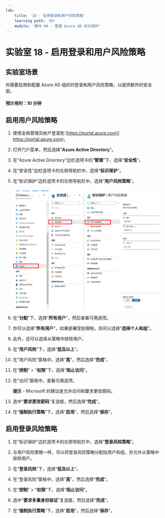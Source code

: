 ```yaml
---
lab:
    title: '18 - 启用登录和用户风险策略'
    learning path: '02'
    module: '模块 04 - 管理 Azure AD 标识保护'
---
```


# 实验室 18 - 启用登录和用户风险策略

## 实验室场景

你需要启用和配置 Azure AD 组织的登录和用户风险策略，以提供额外的安全层。

#### 预计用时：10 分钟

## 启用用户风险策略

1. 使用全局管理员帐户登录到 [https://portal.azure.com]( https://portal.azure.com)。

1. 打开门户菜单，然后选择“**Azure Active Directory**”。

1. 在“Azure Active Directory”边栏选项卡的“**管理**”下，选择“**安全性**”。

1. 在“安全性”边栏选项卡的左侧导航栏中，选择“**标识保护**”。

1. 在“标识保护”边栏选项卡的左侧导航栏中，选择“**用户风险策略**”。

    ![显示“用户风险策略”页的屏幕图像，其中突出显示了浏览路径](./media/lp2-mod4-browse-to-identity-protection.png)

1. 在“**分配**”下，选择“**所有用户**”，然后查看可用选项。

1. 你可以选择“**所有用户**”，如果部署受到限制，则可以选择“**选择个人和组**”。

1. 此外，还可以选择从策略中排除用户。

1. 在“**用户风险**”下，选择“**低及以上**”。

1. 在“用户风险”窗格中，选择“**高**”，然后选择“**完成**”。

1. 在“**控制**” > “**权限**”下，选择“**阻止访问**”。

1. 在“访问”窗格中，查看可用选项。

    **提示** - Microsoft 的建议是允许访问和要求更改密码。

1. 选中“**要求更改密码**”复选框，然后选择“**完成**”。

1. 在“**强制执行策略**”下，选择“**启用**”，然后选择“**保存**”。

## 启用登录风险策略

1. 在“标识保护”边栏选项卡的左侧导航栏中，选择“**登录风险策略**”。

1. 与用户风险策略一样，可以将登录风险策略分配给用户和组，并允许从策略中排除用户。

1. 在“**登录风险**”下，选择“**低及以上**”。

1. 在“登录风险”窗格中，选择“**高**”，然后选择“**完成**”。

1. 在“**控制**” > “**权限**”下，选择“**阻止访问**”。

1. 选中“**要求多重身份验证**”复选框，然后选择“**完成**”。

1. 在“**强制执行策略**”下，选择“**启用**”，然后选择“**保存**”。
